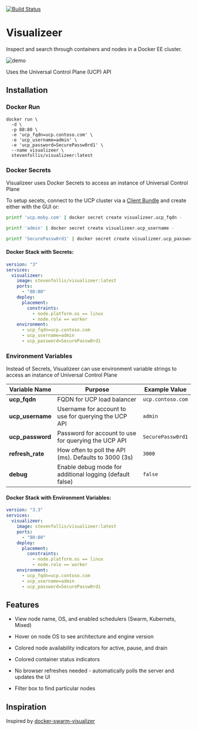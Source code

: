 [![Build Status](https://stevenfollis.visualstudio.com/_apis/public/build/definitions/3ac656a6-63d4-488c-b8f9-f4e1c88cdb58/6/badge)](https://stevenfollis.visualstudio.com/Visualizeer/_build/index?definitionId=3ac656a6-63d4-488c-b8f9-f4e1c88cdb58)

# Visualizeer

Inspect and search through containers and nodes in a Docker EE cluster.

![demo](./images/visualizeer.gif)

Uses the Universal Control Plane (UCP) API

## Installation

### Docker Run

```
docker run \
  -d \
  -p 80:80 \
  -e 'ucp_fqdn=ucp.contoso.com' \
  -e 'ucp_username=admin' \
  -e 'ucp_password=SecurePassw0rd1' \
  --name visualizeer \
  stevenfollis/visualizeer:latest
```

### Docker Secrets
Visualizeer uses Docker Secrets to access an instance of Universal Control Plane

To setup secets, connect to the UCP cluster via a [Client Bundle](https://docs.docker.com/ee/ucp/user-access/cli) and create either with the GUI or:

```sh
printf 'ucp.moby.com' | docker secret create visualizeer.ucp_fqdn -

printf 'admin' | docker secret create visualizeer.ucp_username -

printf 'SecurePassw0rd1' | docker secret create visualizeer.ucp_password -
```

#### Docker Stack with Secrets:

```yaml
version: "3"
services:
  visualizeer:
    image: stevenfollis/visualizeer:latest
    ports:
      - "80:80"
    deploy:
      placement:
        constraints:
          - node.platform.os == linux
          - node.role == worker
    environment:
      - ucp_fqdn=ucp.contoso.com
      - ucp_username=admin
      - ucp_password=SecurePassw0rd1
```

### Environment Variables
Instead of Secrets, Visualizeer can use environment variable strings to access an instance of Universal Control Plane

| Variable Name | Purpose | Example Value |
|---|---|---|
| **ucp_fqdn** | FQDN for UCP load balancer | `ucp.contoso.com` |
| **ucp_username** | Username for account to use for querying the UCP API | `admin` |
| **ucp_password** | Password for account to use for querying the UCP API | `SecurePassw0rd1` |
| **refresh_rate** | How often to poll the API (ms). Defaults to 3000 (3s) | `3000` |
| **debug** | Enable debug mode for additional logging (default false) | `false` |

#### Docker Stack with Environment Variables:

```yaml
version: "3.3"
services:
  visualizeer:
    image: stevenfollis/visualizeer:latest
    ports:
      - "80:80"
    deploy:
      placement:
        constraints:
          - node.platform.os == linux
          - node.role == worker
    environment:
      - ucp_fqdn=ucp.contoso.com
      - ucp_username=admin
      - ucp_password=SecurePassw0rd1
```

## Features

* View node name, OS, and enabled schedulers (Swarm, Kubernets, Mixed)

* Hover on node OS to see architecture and engine version

* Colored node availability indicators for active, pause, and drain

* Colored container status indicators

* No browser refreshes needed - automatically polls the server and updates the UI

* Filter box to find particular nodes


## Inspiration

Inspired by [docker-swarm-visualizer](https://github.com/dockersamples/docker-swarm-visualizer)
